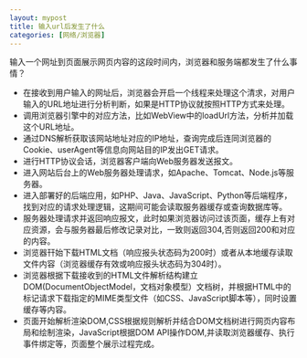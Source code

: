 ```yaml
---
layout: mypost
title: 输入url后发生了什么
categories: [网络/浏览器]
---
```


输入一个网址到页面展示网页内容的这段时间内，浏览器和服务端都发生了什么事情？

- 在接收到用户输入的网址后，浏览器会开启一个线程来处理这个清求，对用户输入的URL地址进行分析判断，如果是HTTP协议就按照HTTP方式来处理。
- 调用浏览器引擎中的对应方法，比如WebView中的loadUrl方法，分析并加载这个URL地址。
- 通过DNS解析获取该网站地址对应的IP地址，查询完成后连同浏览器的Cookie、userAgent等信息向网站目的IP发出GET请求。
- 进行HTTP协议会话，浏览器客户端向Web服务器发送报文。
- 进入网站后台上的Web服务器处理请求，如Apache、Tomcat、Node.js等服务器。
- 进入部署好的后端应用，如PHP、Java、JavaScript、Python等后端程序，找到对应的请求处理逻辑，这期间可能会读取服务器缓存或查询数据库等。
- 服务器处理请求并返回响应报文，此时如果浏览器访问过该页面，缓存上有对应资源，会与服务器最后修改记录对比，一致则返回304,否则返回200和对应的内容。
- 浏览器幵始下载HTML文档（响应报头状态码为200时）或者从本地缓存读取文件内容（浏览器缓存有效或响应报头状态码为304时）。
- 浏览器根据下载接收到的HTML文件解析结构建立DOM(DocumentObjectModel，文档对象模型）文档树，并根据HTML中的标记请求下载指定的MIME类型文件（如CSS、JavaScript脚本等），同时设置缓存等内容。
- 页面开始解析渲染DOM,CSS根据规则解析并结合DOM文档树进行网页内容布局和绘制渲染，JavaScript根据DOM API操作DOM,并读取浏览器缓存、执行事件绑定等，页面整个展示过程完成。
